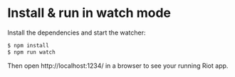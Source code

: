 # Install & run in watch mode

Install the dependencies and start the watcher:
```bash
$ npm install
$ npm run watch
```
Then open http://localhost:1234/ in a browser to see your running Riot app.
